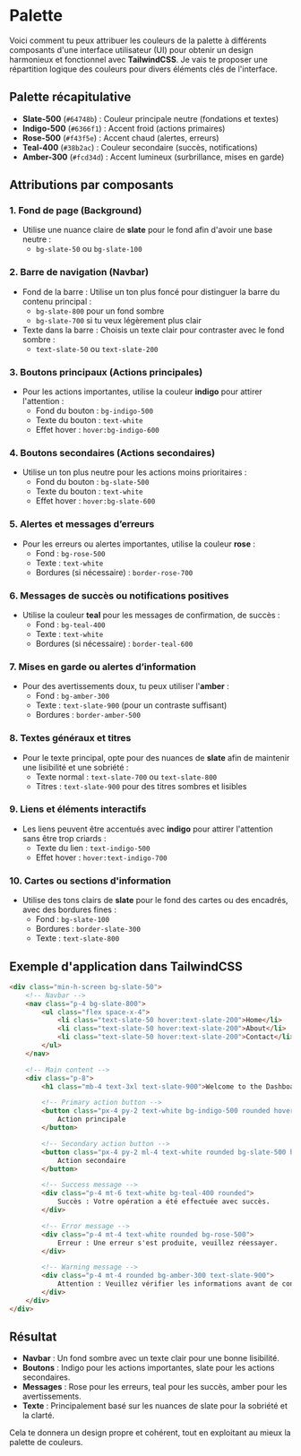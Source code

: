 # Palette

Voici comment tu peux attribuer les couleurs de la palette à différents composants d'une interface utilisateur (UI) pour obtenir un design harmonieux et fonctionnel avec **TailwindCSS**. Je vais te proposer une répartition logique des couleurs pour divers éléments clés de l'interface.

## Palette récapitulative

- **Slate-500** (`#64748b`) : Couleur principale neutre (fondations et textes)
- **Indigo-500** (`#6366f1`) : Accent froid (actions primaires)
- **Rose-500** (`#f43f5e`) : Accent chaud (alertes, erreurs)
- **Teal-400** (`#38b2ac`) : Couleur secondaire (succès, notifications)
- **Amber-300** (`#fcd34d`) : Accent lumineux (surbrillance, mises en garde)

## Attributions par composants

### 1. **Fond de page (Background)**

- Utilise une nuance claire de **slate** pour le fond afin d'avoir une base neutre :
  - `bg-slate-50` ou `bg-slate-100`

### 2. **Barre de navigation (Navbar)**

- Fond de la barre : Utilise un ton plus foncé pour distinguer la barre du contenu principal :
  - `bg-slate-800` pour un fond sombre
  - `bg-slate-700` si tu veux légèrement plus clair
- Texte dans la barre : Choisis un texte clair pour contraster avec le fond sombre :
  - `text-slate-50` ou `text-slate-200`

### 3. **Boutons principaux (Actions principales)**

- Pour les actions importantes, utilise la couleur **indigo** pour attirer l'attention :
  - Fond du bouton : `bg-indigo-500`
  - Texte du bouton : `text-white`
  - Effet hover : `hover:bg-indigo-600`

### 4. **Boutons secondaires (Actions secondaires)**

- Utilise un ton plus neutre pour les actions moins prioritaires :
  - Fond du bouton : `bg-slate-500`
  - Texte du bouton : `text-white`
  - Effet hover : `hover:bg-slate-600`

### 5. **Alertes et messages d’erreurs**

- Pour les erreurs ou alertes importantes, utilise la couleur **rose** :
  - Fond : `bg-rose-500`
  - Texte : `text-white`
  - Bordures (si nécessaire) : `border-rose-700`

### 6. **Messages de succès ou notifications positives**

- Utilise la couleur **teal** pour les messages de confirmation, de succès :
  - Fond : `bg-teal-400`
  - Texte : `text-white`
  - Bordures (si nécessaire) : `border-teal-600`

### 7. **Mises en garde ou alertes d’information**

- Pour des avertissements doux, tu peux utiliser l'**amber** :
  - Fond : `bg-amber-300`
  - Texte : `text-slate-900` (pour un contraste suffisant)
  - Bordures : `border-amber-500`

### 8. **Textes généraux et titres**

- Pour le texte principal, opte pour des nuances de **slate** afin de maintenir une lisibilité et une sobriété :
  - Texte normal : `text-slate-700` ou `text-slate-800`
  - Titres : `text-slate-900` pour des titres sombres et lisibles

### 9. **Liens et éléments interactifs**

- Les liens peuvent être accentués avec **indigo** pour attirer l'attention sans être trop criards :
  - Texte du lien : `text-indigo-500`
  - Effet hover : `hover:text-indigo-700`

### 10. **Cartes ou sections d'information**

- Utilise des tons clairs de **slate** pour le fond des cartes ou des encadrés, avec des bordures fines :
  - Fond : `bg-slate-100`
  - Bordures : `border-slate-300`
  - Texte : `text-slate-800`

## Exemple d'application dans TailwindCSS

```html
<div class="min-h-screen bg-slate-50">
	<!-- Navbar -->
	<nav class="p-4 bg-slate-800">
		<ul class="flex space-x-4">
			<li class="text-slate-50 hover:text-slate-200">Home</li>
			<li class="text-slate-50 hover:text-slate-200">About</li>
			<li class="text-slate-50 hover:text-slate-200">Contact</li>
		</ul>
	</nav>

	<!-- Main content -->
	<div class="p-8">
		<h1 class="mb-4 text-3xl text-slate-900">Welcome to the Dashboard</h1>

		<!-- Primary action button -->
		<button class="px-4 py-2 text-white bg-indigo-500 rounded hover:bg-indigo-600">
			Action principale
		</button>

		<!-- Secondary action button -->
		<button class="px-4 py-2 ml-4 text-white rounded bg-slate-500 hover:bg-slate-600">
			Action secondaire
		</button>

		<!-- Success message -->
		<div class="p-4 mt-6 text-white bg-teal-400 rounded">
			Succès : Votre opération a été effectuée avec succès.
		</div>

		<!-- Error message -->
		<div class="p-4 mt-4 text-white rounded bg-rose-500">
			Erreur : Une erreur s'est produite, veuillez réessayer.
		</div>

		<!-- Warning message -->
		<div class="p-4 mt-4 rounded bg-amber-300 text-slate-900">
			Attention : Veuillez vérifier les informations avant de continuer.
		</div>
	</div>
</div>
```

## Résultat

- **Navbar** : Un fond sombre avec un texte clair pour une bonne lisibilité.
- **Boutons** : Indigo pour les actions importantes, slate pour les actions secondaires.
- **Messages** : Rose pour les erreurs, teal pour les succès, amber pour les avertissements.
- **Texte** : Principalement basé sur les nuances de slate pour la sobriété et la clarté.

Cela te donnera un design propre et cohérent, tout en exploitant au mieux la palette de couleurs.
